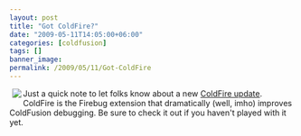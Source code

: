 ```yaml
---
layout: post
title: "Got ColdFire?"
date: "2009-05-11T14:05:00+06:00"
categories: [coldfusion]
tags: []
banner_image: 
permalink: /2009/05/11/Got-ColdFire
---
```


<img src="http://coldfire.riaforge.org/screenshots/ColdFire_115_50.png" align="left" style="margin-left:5px;margin-bottom:5px"> Just a quick note to let folks know about a new <a href="http://www.mischefamily.com/nathan/index.cfm/2009/5/11/New-ColdFire-Release">ColdFire update</a>. ColdFire is the Firebug extension that dramatically (well, imho) improves ColdFusion debugging. Be sure to check it out if you haven't played with it yet.
<br clear="left">